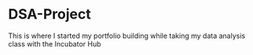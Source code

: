 # DSA-Project
This is where I started my portfolio building while taking my data analysis class with the Incubator Hub
